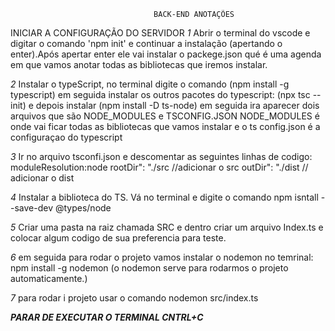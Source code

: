                                     BACK-END ANOTAÇÕES

INICIAR A CONFIGURAÇÃO DO SERVIDOR
*1* Abrir o terminal do vscode e digitar o comando 'npm init' e continuar a instalação (apertando o enter).Após apertar
enter ele vai instalar o packege.json qué é uma agenda em que vamos anotar todas as bibliotecas que iremos instalar.

*2* Instalar o typeScript, no terminal digite o comando (npm install -g typescript) em seguida instalar os outros pacotes
do typescript: (npx tsc --init) e depois instalar (npm install -D ts-node) em seguida ira aparecer dois arquivos que 
são NODE_MODULES e TSCONFIG.JSON
NODE_MODULES é onde vai ficar todas as bibliotecas que vamos instalar e o ts config.json é a configuraçao do typescript

*3* Ir no arquivo tsconfi.json e descomentar as seguintes linhas de codigo:
moduleResolution:node 
rootDir": "./src //adicionar o src
outDir": "./dist // adicionar o dist

*4* Instalar a biblioteca do TS. Vá no terminal e digite o comando npm isntall --save-dev @types/node

*5* Criar uma pasta na raiz chamada SRC e dentro criar um arquivo Index.ts e colocar algum codigo de sua preferencia para
teste.

*6* em seguida para rodar o projeto vamos instalar o nodemon no temrinal: npm install -g nodemon (o nodemon serve para
rodarmos o projeto automaticamente.)

*7* para rodar i projeto usar o comando nodemon src/index.ts 

***PARAR DE EXECUTAR O TERMINAL CNTRL+C*** 
